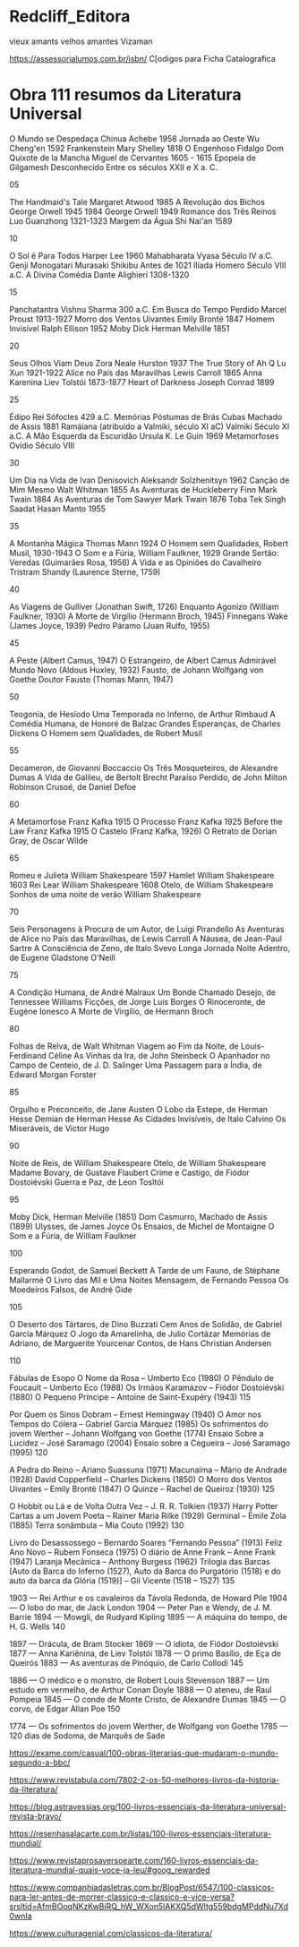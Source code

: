 # Redcliff_Editora

 vieux amants
velhos amantes
Vizaman
 
https://assessorialumos.com.br/isbn/
C[odigos para Ficha Catalografica


# Obra 111 resumos da Literatura Universal



O Mundo se Despedaça	Chinua Achebe	1958
Jornada ao Oeste	Wu Cheng'en	1592
Frankenstein	Mary Shelley	1818
O Engenhoso Fidalgo Dom Quixote de la Mancha	Miguel de Cervantes	1605 - 1615
Epopeia de Gilgamesh	Desconhecido	Entre os séculos XXII e X a. C.

05


The Handmaid's Tale	Margaret Atwood	1985
A Revolução dos Bichos	George Orwell	1945
1984	George Orwell	1949
Romance dos Três Reinos	Luo Guanzhong	1321-1323
Margem da Água	Shi Nai'an	1589

10







O Sol é Para Todos	Harper Lee	1960
Mahabharata	Vyasa	Século IV a.C.
Genji Monogatari	Murasaki Shikibu	Antes de 1021
Ilíada	Homero	Século VIII a.C.
A Divina Comédia	Dante Alighieri	1308-1320

15




Panchatantra	Vishnu Sharma	300 a.C.
Em Busca do Tempo Perdido	Marcel Proust	1913-1927
Morro dos Ventos Uivantes	Emily Brontë	1847
Homem Invisível	Ralph Ellison	1952
Moby Dick	Herman Melville	1851

20



Seus Olhos Viam Deus	Zora Neale Hurston	1937
The True Story of Ah Q	Lu Xun	1921-1922
Alice no País das Maravilhas	Lewis Carroll	1865
Anna Karenina	Liev Tolstói	1873-1877
Heart of Darkness	Joseph Conrad	1899

25



Édipo Rei	Sófocles	429 a.C.
Memórias Póstumas de Brás Cubas	Machado de Assis	1881
Ramáiana (atribuído a Valmiki, século XI aC)	Valmiki	Século XI a.C.
A Mão Esquerda da Escuridão	Ursula K. Le Guin	1969
Metamorfoses	Ovídio	Século VIII

30



Um Dia na Vida de Ivan Denisovich	Aleksandr Solzhenitsyn	1962
Canção de Mim Mesmo	Walt Whitman	1855
As Aventuras de Huckleberry Finn	Mark Twain	1884
As Aventuras de Tom Sawyer	Mark Twain	1876
Toba Tek Singh	Saadat Hasan Manto	1955

35



A Montanha Mágica     Thomas Mann    1924
O Homem sem Qualidades, Robert Musil, 1930-1943
O Som e a Fúria, William Faulkner, 1929
Grande Sertão: Veredas (Guimarães Rosa, 1956)
A Vida e as Opiniões do Cavalheiro Tristram Shandy (Laurence Sterne, 1759) 

40



As Viagens de Gulliver (Jonathan Swift, 1726)
Enquanto Agonizo (William Faulkner, 1930)
A Morte de Virgílio (Hermann Broch, 1945)
Finnegans Wake (James Joyce, 1939)
Pedro Páramo (Juan Rulfo, 1955)

45



A Peste (Albert Camus, 1947)
O Estrangeiro, de Albert Camus
Admirável Mundo Novo (Aldous Huxley, 1932)
Fausto, de Johann Wolfgang von Goethe
Doutor Fausto (Thomas Mann, 1947) 

50



Teogonia, de Hesíodo
Uma Temporada no Inferno, de Arthur Rimbaud
A Comédia Humana, de Honoré de Balzac
Grandes Esperanças, de Charles Dickens
O Homem sem Qualidades, de Robert Musil

55



Decameron, de Giovanni Boccaccio
Os Três Mosqueteiros, de Alexandre Dumas
A Vida de Galileu, de Bertolt Brecht
Paraíso Perdido, de John Milton
Robinson Crusoé, de Daniel Defoe

60



A Metamorfose	Franz Kafka	1915
O Processo	Franz Kafka	1925
Before the Law	Franz Kafka	1915
O Castelo (Franz Kafka, 1926) 
O Retrato de Dorian Gray, de Oscar Wilde

65




Romeu e Julieta	William Shakespeare	1597
Hamlet	William Shakespeare	1603
Rei Lear	William Shakespeare	1608
Otelo, de William Shakespeare
Sonhos de uma noite de verão   William Shakespeare

70



Seis Personagens à Procura de um Autor, de Luigi Pirandello
As Aventuras de Alice no País das Maravilhas, de Lewis Carroll
A Náusea, de Jean-Paul Sartre
A Consciência de Zeno, de Italo Svevo
Longa Jornada Noite Adentro, de Eugene Gladstone O'Neill

75



A Condição Humana, de André Malraux
Um Bonde Chamado Desejo, de Tennessee Williams
Ficções, de Jorge Luis Borges
O Rinoceronte, de Eugène Ionesco
A Morte de Virgílio, de Hermann Broch

80



Folhas de Relva, de Walt Whitman
Viagem ao Fim da Noite, de Louis-Ferdinand Céline
As Vinhas da Ira, de John Steinbeck
O Apanhador no Campo de Centeio, de J. D. Salinger
Uma Passagem para a Índia, de Edward Morgan Forster

85




Orgulho e Preconceito, de Jane Austen
O Lobo da Estepe, de Herman Hesse
Demian de Herman Hesse
As Cidades Invisíveis, de Italo Calvino
Os Miseráveis, de Victor Hugo

90



Noite de Reis, de William Shakespeare
Otelo, de William Shakespeare
Madame Bovary, de Gustave Flaubert
Crime e Castigo, de Fiódor Dostoiévski
Guerra e Paz, de Leon Tosltói

95


Moby Dick, Herman Melville (1851)
Dom Casmurro, Machado de Assis (1899)
Ulysses, de James Joyce
Os Ensaios, de Michel de Montaigne
O Som e a Fúria, de William Faulkner

100



Esperando Godot, de Samuel Beckett
A Tarde de um Fauno, de Stéphane Mallarmé
O Livro das Mil e Uma Noites
Mensagem, de Fernando Pessoa
Os Moedeiros Falsos, de André Gide

105


O Deserto dos Tártaros, de Dino Buzzati
Cem Anos de Solidão, de Gabriel García Márquez
O Jogo da Amarelinha, de Julio Cortázar
Memórias de Adriano, de Marguerite Yourcenar
Contos, de Hans Christian Andersen

110



Fábulas de Esopo
O Nome da Rosa – Umberto Eco (1980)
O Pêndulo de Foucault – Umberto Eco (1988)
Os Irmãos Karamázov – Fiódor Dostoiévski (1880)
O Pequeno Príncipe – Antoine de Saint-Exupéry (1943)
115

Por Quem os Sinos Dobram – Ernest Hemingway (1940)
O Amor nos Tempos do Cólera – Gabriel García Márquez (1985)
Os sofrimentos do jovem Werther – Johann Wolfgang von Goethe (1774)
Ensaio Sobre a Lucidez – José Saramago (2004)
Ensaio sobre a Cegueira – José Saramago (1995)
120

A Pedra do Reino – Ariano Suassuna (1971)
Macunaíma – Mário de Andrade (1928)
David Copperfield – Charles Dickens (1850)
O Morro dos Ventos Uivantes – Emily Brontë (1847)
O Quinze – Rachel de Queiroz (1930)
125

O Hobbit ou Lá e de Volta Outra Vez – J. R. R. Tolkien (1937)
Harry Potter
Cartas a um Jovem Poeta – Rainer Maria Rilke (1929)
Germinal – Émile Zola (1885)
Terra sonâmbula – Mia Couto (1992)
130

Livro do Desassossego – Bernardo Soares “Fernando Pessoa” (1913)
Feliz Ano Novo – Rubem Fonseca (1975)
O diário de Anne Frank – Anne Frank (1947)
Laranja Mecânica – Anthony Burgess (1962)
Trilogia das Barcas [Auto da Barca do Inferno (1527), Auto da Barca do Purgatório (1518) e do auto da barca da Glória (1519)] – Gil Vicente (1518 – 1527)
135


1903 — Rei Arthur e os cavaleiros da Távola Redonda, de Howard Pile
1904 — O lobo do mar, de Jack London
1904 — Peter Pan e Wendy, de J. M. Barrie
1894 — Mowgli, de Rudyard Kipling
1895 — A máquina do tempo, de H. G. Wells 
140

1897 — Drácula, de Bram Stocker 
1869 — O idiota, de Fiódor Dostoiévski
1877 — Anna Kariênina, de Liev Tolstói
1878 — O primo Basílio, de Eça de Queirós
1883 — As aventuras de Pinóquio, de Carlo Collodi
145

1886 — O médico e o monstro, de Robert Louis Stevenson
1887 — Um estudo em vermelho, de Arthur Conan Doyle
1888 — O ateneu, de Raul Pompeia
1845 — O conde de Monte Cristo, de Alexandre Dumas 
1845 — O corvo, de Edgar Allan Poe 
150

1774 — Os sofrimentos do jovem Werther, de Wolfgang von Goethe 
1785 — 120 dias de Sodoma, de Marquês de Sade



https://exame.com/casual/100-obras-literarias-que-mudaram-o-mundo-segundo-a-bbc/

https://www.revistabula.com/7802-2-os-50-melhores-livros-da-historia-da-literatura/

https://blog.astravessias.org/100-livros-essenciais-da-literatura-universal-revista-bravo/

https://resenhasalacarte.com.br/listas/100-livros-essenciais-literatura-mundial/

https://www.revistaprosaversoearte.com/160-livros-essenciais-da-literatura-mundial-quais-voce-ja-leu/#goog_rewarded

https://www.companhiadasletras.com.br/BlogPost/6547/100-classicos-para-ler-antes-de-morrer-classico-e-classico-e-vice-versa?srsltid=AfmBOoqNKzKwBiRQ_hW_WXon5lAKXQ5dWltg559bdgMPddNu7Xd0wnIa




https://www.culturagenial.com/classicos-da-literatura/

